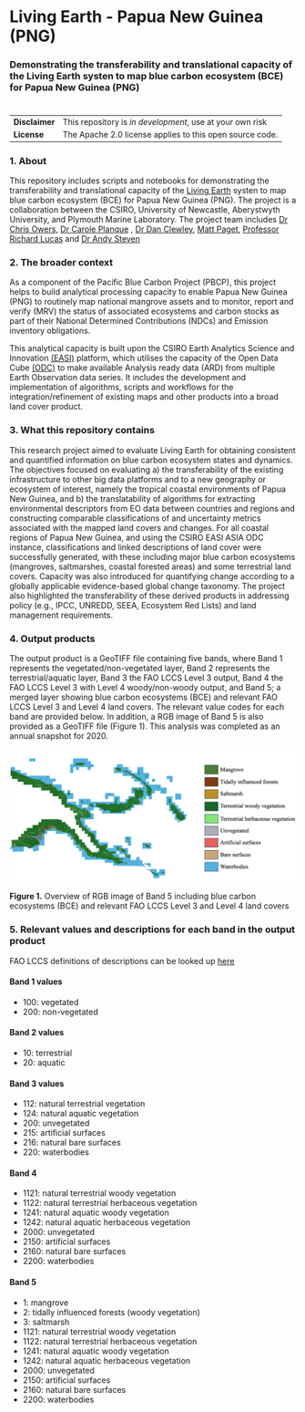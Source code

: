 #  Living Earth - Papua New Guinea (PNG)

### Demonstrating the transferability and translational capacity of the Living Earth systen to map blue carbon ecosystem (BCE) for Papua New Guinea (PNG)

#

| | |
|-|-|
|__Disclaimer__| This repository is *in development*, use at your own risk |
|__License__| The Apache 2.0 license applies to this open source code. |

### 1. About
This repository includes scripts and notebooks for demonstrating the transferability and translational capacity of the [Living Earth](https://bitbucket.org/au-eoed/livingearth_lccs/src/main/) systen to map blue carbon ecosystem (BCE) for Papua New Guinea (PNG). The project is a collaboration between the CSIRO, University of Newcastle, Aberystwyth University, and Plymouth Marine Laboratory. The project team includes [Dr Chris Owers](https://www.newcastle.edu.au/profile/chris-owers), [Dr Carole Planque](https://research.aber.ac.uk/en/persons/carole-planque-3) , [Dr Dan Clewley](https://www.pml.ac.uk/People/Dr-Daniel-Clewley), [Matt Paget](https://people.csiro.au/P/M/matt-paget), [Professor Richard Lucas](https://research.aber.ac.uk/en/persons/richard-lucas) and [Dr Andy Steven](https://scholar.google.com.au/citations?user=-vCqGB8AAAAJ&hl=en)

### 2. The broader context
As a component of the Pacific Blue Carbon Project (PBCP), this project helps to build analytical processing capacity to enable Papua New Guinea (PNG) to routinely map national mangrove assets and to monitor, report and verify (MRV) the status of associated ecosystems and carbon stocks as part of their National Determined Contributions (NDCs) and Emission inventory obligations.

This analytical capacity is built upon the CSIRO Earth Analytics Science and Innovation [(EASI)](https://research.csiro.au/cceo/underpinning-technologies/earth-analytics/) platform, which utilises the capacity of the Open Data Cube [(ODC)](https://www.opendatacube.org/) to make available Analysis ready data (ARD) from multiple Earth Observation data series. It includes the development and implementation of algorithms, scripts and workflows for the integration/refinement of existing maps and other products into a broad land cover product.

### 3. What this repository contains
This research project aimed to evaluate Living Earth for obtaining consistent and quantified information on blue carbon ecosystem states and dynamics. The objectives focused on evaluating a) the transferability of the existing infrastructure to other big data platforms and to a new geography or ecosystem of interest, namely the tropical coastal environments of Papua New Guinea, and b) the translatability of algorithms for extracting environmental descriptors from EO data between countries and regions and constructing comparable classifications of and uncertainty metrics associated with the mapped land covers and changes. For all coastal regions of Papua New Guinea, and using the CSIRO EASI ASIA ODC instance, classifications and linked descriptions of land cover were successfully generated, with these including major blue carbon ecosystems (mangroves, saltmarshes, coastal forested areas) and some terrestrial land covers. Capacity was also introduced for quantifying change according to a globally applicable evidence-based global change taxonomy. The project also highlighted the transferability of these derived products in addressing policy (e.g., IPCC, UNREDD, SEEA, Ecosystem Red Lists) and land management requirements.

### 4. Output products
The output product is a GeoTIFF file containing five bands, where Band 1 represents the vegetated/non-vegetated layer, Band 2 represents the terrestrial/aquatic layer, Band 3 the FAO LCCS Level 3 output, Band 4 the FAO LCCS Level 3 with Level 4 woody/non-woody output, and Band 5; a merged layer showing blue carbon ecosystems (BCE) and relevant FAO LCCS Level 3 and Level 4 land covers. The relevant value codes for each band are provided below. In addition, a RGB image of Band 5 is also provided as a GeoTIFF file (Figure 1). This analysis was completed as an annual snapshot for 2020.

<img src="figures/png_lccs_classification_v0_2_data_merged_overview.png" width="" height="" />

__Figure 1.__ Overview of RGB image of Band 5 including blue carbon ecosystems (BCE) and relevant FAO LCCS Level 3 and Level 4 land covers


### 5. Relevant values and descriptions for each band in the output product
FAO LCCS definitions of descriptions can be looked up [here](https://www.fao.org/land-water/land/land-governance/land-resources-planning-toolbox/category/details/en/c/1036361/#:~:text=The%20Land%20Cover%20Classification%20System,and%20mapping%20of%20land%20cover.)


#### Band 1 values
- 100: vegetated 
- 200: non-vegetated

#### Band 2 values
- 10: terrestrial
- 20: aquatic

#### Band 3 values
- 112: natural terrestrial vegetation
- 124: natural aquatic vegetation
- 200: unvegetated
- 215: artificial surfaces
- 216: natural bare surfaces
- 220: waterbodies

#### Band 4
- 1121: natural terrestrial woody vegetation
- 1122: natural terrestrial herbaceous vegetation
- 1241: natural aquatic woody vegetation
- 1242: natural aquatic herbaceous vegetation
- 2000: unvegetated
- 2150: artificial surfaces
- 2160: natural bare surfaces
- 2200: waterbodies

#### Band 5
- 1: mangrove
- 2: tidally influenced forests (woody vegetation)
- 3: saltmarsh
- 1121: natural terrestrial woody vegetation
- 1122: natural terrestrial herbaceous vegetation
- 1241: natural aquatic woody vegetation
- 1242: natural aquatic herbaceous vegetation
- 2000: unvegetated
- 2150: artificial surfaces
- 2160: natural bare surfaces
- 2200: waterbodies
